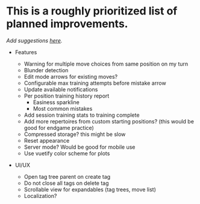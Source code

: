 # This is a roughly prioritized list of planned improvements.

_Add suggestions [here](https://github.com/theProgramLuke/chess_opening_drills/issues)._

- Features

  - Warning for multiple move choices from same position on my turn
  - Blunder detection
  - Edit mode arrows for existing moves?
  - Configurable max training attempts before mistake arrow
  - Update available notifications
  - Per position training history report
    - Easiness sparkline
    - Most common mistakes
  - Add session training stats to training complete
  - Add more repertoires from custom starting positions? (this would be good for endgame practice)
  - Compressed storage? this might be slow
  - Reset appearance
  - Server mode? Would be good for mobile use
  - Use vuetify color scheme for plots

- UI/UX
  - Open tag tree parent on create tag
  - Do not close all tags on delete tag
  - Scrollable view for expandables (tag trees, move list)
  - Localization?
